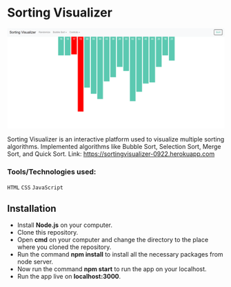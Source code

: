 # Sorting Visualizer
![Alt Text](https://github.com/fomosapien23/-sorting-visualizer/blob/main/app/img/demo-sorting-landingpage.png)

Sorting Visualizer is an interactive platform used to visualize multiple sorting algorithms. Implemented algorithms like Bubble Sort, Selection Sort, Merge Sort, and Quick Sort. Link: https://sortingvisualizer-0922.herokuapp.com

### Tools/Technologies used:

`HTML` `CSS` `JavaScript`

## Installation

-   Install **Node.js** on your computer.
-   Clone this repository.
-   Open **cmd** on your computer and change the directory to the place where you cloned the repository.
-   Run the command **npm install** to install all the necessary packages from node server.
-   Now run the command **npm start** to run the app on your localhost.
-   Run the app live on **localhost:3000**.

